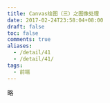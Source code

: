 ```yaml
---
title: Canvas绘图（三）之图像处理
date: 2017-02-24T23:58:04+08:00
draft: false
toc: false
comments: true
aliases:
  - /detail/41
  - /detail/41/
tags:
  - 前端
---
```


略